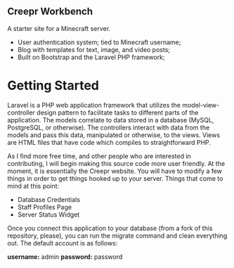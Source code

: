 Creepr Workbench
----------------

A starter site for a Minecraft server.

- User authentication system; tied to Minecraft username;
- Blog with templates for text, image, and video posts;
- Built on Bootstrap and the Laravel PHP framework;

Getting Started
===============

Laravel is a PHP web application framework that utilizes the model-view-controller design pattern to facilitate tasks to different parts of the application. The models correlate to data stored in a database (MySQL, PostgreSQL, or otherwise). The controllers interact with data from the models and pass this data, manipulated or otherwise, to the views. Views are HTML files that have code which compiles to straightforward PHP. 

As I find more free time, and other people who are interested in contributing, I will begin making this source code more user friendly. At the moment, it is essentially the Creepr website. You will have to modify a few things in order to get things hooked up to your server. Things that come to mind at this point:

- Database Credentials
- Staff Profiles Page
- Server Status Widget

Once you connect this application to your database (from a fork of this repository, please), you can run the migrate command and clean everything out. The default account is as follows:

**username:** admin
**password:** password
